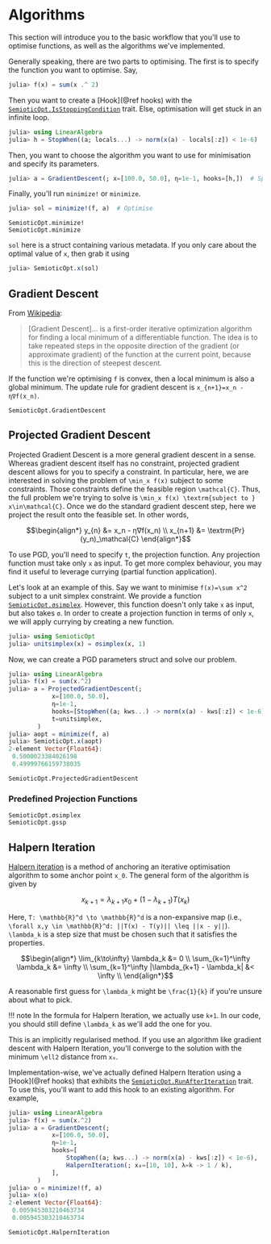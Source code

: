 # Algorithms

This section will introduce you to the basic workflow that you'll use to optimise functions,
as well as the algorithms we've implemented.

Generally speaking, there are two parts to optimising.
The first is to specify the function you want to optimise.
Say,

```julia
julia> f(x) = sum(x .^ 2)
```

Then you want to create a [Hook](@ref hooks) with the [`SemioticOpt.IsStoppingCondition`](@ref) trait.
Else, optimisation will get stuck in an infinite loop.

```julia
julia> using LinearAlgebra
julia> h = StopWhen((a; locals...) -> norm(x(a) - locals[:z]) < 1e-6)  # Stop when the residual is less than the tolerance
```

Then, you want to choose the algorithm you want to use for minimisation and specify its parameters.

```julia
julia> a = GradientDescent(; x=[100.0, 50.0], η=1e-1, hooks=[h,])  # Specify parameters for optimisation
```

Finally, you'll run `minimize!` or `minimize`.

```julia
julia> sol = minimize!(f, a)  # Optimise
```

```@docs
SemioticOpt.minimize!
SemioticOpt.minimize
```

`sol` here is a struct containing various metadata.
If you only care about the optimal value of `x`, then grab it using

```julia
julia> SemioticOpt.x(sol)
```



## Gradient Descent

From [Wikipedia](https://en.wikipedia.org/wiki/Gradient_descent):

> [Gradient Descent]... is a first-order iterative optimization algorithm for finding a local minimum of a differentiable function. The idea is to take repeated steps in the opposite direction of the gradient (or approximate gradient) of the function at the current point, because this is the direction of steepest descent. 

If the function we're optimising `f` is convex, then a local minimum is also a global minimum.
The update rule for gradient descent is ``x_{n+1}=x_n - η∇f(x_n)``.

```@docs
SemioticOpt.GradientDescent
```

## Projected Gradient Descent

Projected Gradient Descent is a more general gradient descent in a sense.
Whereas gradient descent itself has no constraint, projected gradient descent allows
for you to specify a constraint.
In particular, here, we are interested in solving the problem of ``\min_x f(x)`` subject to
some constraints.
Those constraints define the feasible region ``\mathcal{C}``.
Thus, the full problem we're trying to solve is ``\min_x f(x) \textrm{subject to } x\in\mathcal{C}``.
Once we do the standard gradient descent step, here we project the result onto the feasible set.
In other words, 

```math
\begin{align*}
    y_{n} &= x_n - η∇f(x_n) \\
    x_{n+1} &= \textrm{Pr}(y_n)_\mathcal{C}
\end{align*}
```

To use PGD, you'll need to specify `t`, the projection function.
Any projection function must take only `x` as input.
To get more complex behaviour, you may find it useful to leverage currying (partial function application).

Let's look at an example of this.
Say we want to minimise ``f(x)=\sum x^2`` subject to a unit simplex constraint.
We provide a function [`SemioticOpt.σsimplex`](@ref).
However, this function doesn't only take `x` as input, but also takes `σ`.
In order to create a projection function in terms of only `x`, we will apply currying by creating
a new function.

```julia
julia> using SemioticOpt
julia> unitsimplex(x) = σsimplex(x, 1)
```

Now, we can create a PGD parameters struct and solve our problem.

```julia
julia> using LinearAlgebra
julia> f(x) = sum(x.^2)
julia> a = ProjectedGradientDescent(;
            x=[100.0, 50.0],
            η=1e-1,
            hooks=[StopWhen((a; kws...) -> norm(x(a) - kws[:z]) < 1e-6)],
            t=unitsimplex,
        )
julia> aopt = minimize(f, a)
julia> SemioticOpt.x(aopt)
2-element Vector{Float64}:
 0.5000023384026198
 0.49999766159738035
```

```@docs
SemioticOpt.ProjectedGradientDescent
```

### Predefined Projection Functions

```@docs
SemioticOpt.σsimplex
SemioticOpt.gssp
```

## Halpern Iteration

[Halpern iteration](https://projecteuclid.org/journals/bulletin-of-the-american-mathematical-society/volume-73/issue-6/Fixed-points-of-nonexpanding-maps/bams/1183529119.pdf)
is a method of anchoring an iterative optimisation algorithm to some anchor point ``x_0``.
The general form of the algorithm is given by

```math
x_{k+1} = \lambda_{k+1}x_0 + (1 - \lambda_{k+1})T(x_k)
```

Here, ``T: \mathbb{R}^d \to \mathbb{R}^d`` is a non-expansive map
(i.e., ``\forall x,y \in \mathbb{R}^d: ||T(x) - T(y)|| \leq ||x - y||``).
``\lambda_k`` is a step size that must be chosen such that it satisfies the properties.

```math
\begin{align*}
    \lim_{k\to\infty} \lambda_k &= 0 \\
    \sum_{k=1}^\infty \lambda_k &= \infty \\
    \sum_{k=1}^\infty |\lambda_{k+1} - \lambda_k| &< \infty \\
\end{align*}
```

A reasonable first guess for ``\lambda_k`` might be ``\frac{1}{k}`` if you're unsure about
what to pick.

!!! note
    In the formula for Halpern Iteration, we actually use ``k+1``. In our code, you should still define ``\lambda_k`` as we'll add the one for you.

This is an implicitly regularised method.
If you use an algorithm like gradient descent with Halpern Iteration, you'll converge to
the solution with the minimum ``\ell2`` distance from `x₀`.

Implementation-wise, we've actually defined Halpern Iteration using a [Hook](@ref hooks)
that exhibits the [`SemioticOpt.RunAfterIteration`](@ref) trait.
To use this, you'll want to add this hook to an existing algorithm.
For example,

```julia
julia> using LinearAlgebra
julia> f(x) = sum(x.^2)
julia> a = GradientDescent(;
            x=[100.0, 50.0],
            η=1e-1,
            hooks=[
                StopWhen((a; kws...) -> norm(x(a) - kws[:z]) < 1e-6),
                HalpernIteration(; x₀=[10, 10], λ=k -> 1 / k),
            ],
        )
julia> o = minimize!(f, a)
julia> x(o)
2-element Vector{Float64}:
 0.005945303210463734
 0.005945303210463734
```

```@docs
SemioticOpt.HalpernIteration
```
